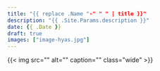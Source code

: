 ```yaml
---
title: "{{ replace .Name "-" " " | title }}"
description: "{{ .Site.Params.description }}"
date: {{ .Date }}
draft: true
images: ["image-hyas.jpg"]
---
```


{{< img src="" alt="" caption="" class="wide" >}}
